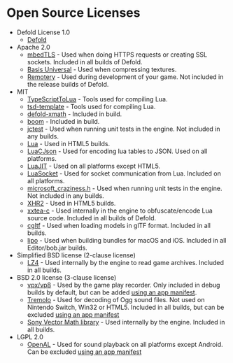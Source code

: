 # Open Source Licenses

- Defold License 1.0
  - [Defold](https://github.com/defold/defold/NOTICE)
- Apache 2.0
  - [mbedTLS](https://github.com/defold/defold/licenses/NOTICE-mbedtls) - Used when doing HTTPS requests or creating SSL sockets. Included in all builds of Defold.
  - [Basis Universal](https://github.com/defold/defold/licenses/NOTICE-basisuniversal) - Used when compressing textures.
  - [Remotery](https://github.com/defold/defold/licenses/NOTICE-remotery) - Used during development of your game. Not included in the release builds of Defold.
- MIT
  - [TypeScriptToLua](https://github.com/TypeScriptToLua/TypeScriptToLua/blob/master/LICENSE) - Tools used for compiling Lua.
  - [tsd-template](https://github.com/ts-defold/tsd-template/blob/master/LICENSE) - Tools used for compiling Lua.
  - [defold-xmath](https://github.com/thejustinwalsh/defold-xmath/blob/main/LICENSE) - Included in build.
  - [boom](https://github.com/britzl/boom) - Included in build.
  - [jctest](https://github.com/defold/defold/licenses/NOTICE-jctest) - Used when running unit tests in the engine. Not included in any builds.
  - [Lua](https://github.com/defold/defold/licenses/NOTICE-lua) - Used in HTML5 builds.
  - [LuaCJson](https://github.com/defold/defold/licenses/NOTICE-luacjson) - Used for encoding lua tables to JSON. Used on all platforms.
  - [LuaJIT](https://github.com/defold/defold/licenses/NOTICE-luajit) - Used on all platforms except HTML5.
  - [LuaSocket](https://github.com/defold/defold/licenses/NOTICE-luasocket) - Used for socket communication from Lua. Included on all platforms.
  - [microsoft_craziness.h](https://github.com/defold/defold/licenses/NOTICE-microsoft_craziness) - Used when running unit tests in the engine. Not included in any builds.
  - [XHR2](https://github.com/defold/defold/licenses/NOTICE-xhr2) - Used in HTML5 builds.
  - [xxtea-c](https://github.com/defold/defold/licenses/NOTICE-xxtea) - Used internally in the engine to obfuscate/encode Lua source code. Included in all builds of Defold.
  - [cgltf](https://github.com/defold/defold/licenses/NOTICE-cgltf) - Used when loading models in glTF format. Included in all builds.
  - [lipo](https://github.com/konoui/lipo) - Used when building bundles for macOS and iOS. Included in all Editor/bob.jar builds.
- Simplified BSD license (2-clause license)
  - [LZ4](https://github.com/defold/defold/licenses/NOTICE-lz4) - Used internally by the engine to read game archives. Included in all builds.
- BSD 2.0 license (3-clause license)
  - [vpx/vp8](https://github.com/defold/defold/licenses/NOTICE-vpx-vp8) - Used by the game play recorder. Only included in debug builds by default, but can be added [using an app manifest](https://defold.com/manuals/project-settings/#app-manifest).
  - [Tremolo](https://github.com/defold/defold/licenses/NOTICE-tremolo) - Used for decoding of Ogg sound files. Not used on Nintendo Switch, Win32 or HTML5. Included in all builds, but can be excluded [using an app manifest](https://defold.com/manuals/project-settings/#app-manifest)
  - [Sony Vector Math library](https://github.com/defold/defold/licenses/NOTICE-vecmath) - Used internally by the engine. Included in all builds.
- LGPL 2.0
  - [OpenAL](https://github.com/defold/defold/licenses/NOTICE-openal) - Used for sound playback on all platforms except Android. Can be excluded [using an app manifest](https://defold.com/manuals/project-settings/#app-manifest)
